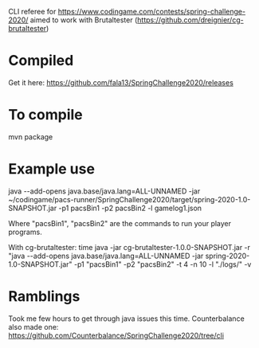 CLI referee for https://www.codingame.com/contests/spring-challenge-2020/ aimed to work with Brutaltester (https://github.com/dreignier/cg-brutaltester)

# Compiled
Get it here: https://github.com/fala13/SpringChallenge2020/releases

# To compile
mvn package

# Example use
java --add-opens java.base/java.lang=ALL-UNNAMED -jar ~/codingame/pacs-runner/SpringChallenge2020/target/spring-2020-1.0-SNAPSHOT.jar -p1 pacsBin1 -p2 pacsBin2 -l gamelog1.json

Where "pacsBin1", "pacsBin2" are the commands to run your player programs.

With cg-brutaltester:
time java -jar cg-brutaltester-1.0.0-SNAPSHOT.jar -r "java --add-opens java.base/java.lang=ALL-UNNAMED -jar spring-2020-1.0-SNAPSHOT.jar" -p1 "pacsBin1" -p2 "pacsBin2" -t 4 -n 10 -l "./logs/" -v

# Ramblings
Took me few hours to get through java issues this time. Counterbalance also made one: https://github.com/Counterbalance/SpringChallenge2020/tree/cli
